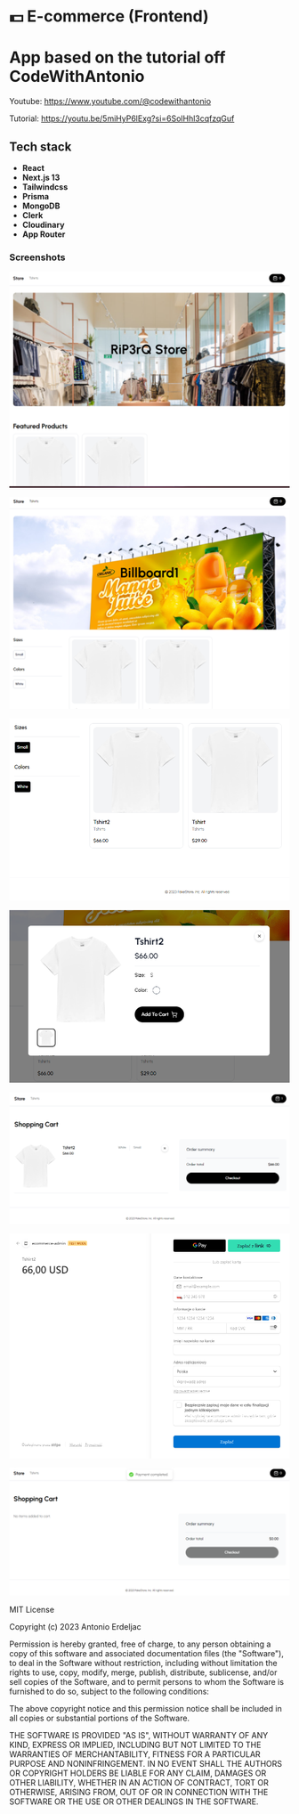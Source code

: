 
# 💵  E-commerce (Frontend) 

# App based on the tutorial off CodeWithAntonio

Youtube: https://www.youtube.com/@codewithantonio

Tutorial: https://youtu.be/5miHyP6lExg?si=6SolHhl3cqfzqGuf

## Tech stack

- **React**
- **Next.js 13**
- **Tailwindcss**
- **Prisma**
- **MongoDB**
- **Clerk**
- **Cloudinary**
- **App Router**

### Screenshots

![App Screenshot](https://raw.githubusercontent.com/RiP3rQ/Ecommerce-FullStack-NextJs-Store/main/screenshots/1.PNG)

![App Screenshot](https://raw.githubusercontent.com/RiP3rQ/Ecommerce-FullStack-NextJs-Store/main/screenshots/2.PNG)

![App Screenshot](https://raw.githubusercontent.com/RiP3rQ/Ecommerce-FullStack-NextJs-Store/main/screenshots/3.PNG)

![App Screenshot](https://raw.githubusercontent.com/RiP3rQ/Ecommerce-FullStack-NextJs-Store/main/screenshots/4.PNG)

![App Screenshot](https://raw.githubusercontent.com/RiP3rQ/Ecommerce-FullStack-NextJs-Store/main/screenshots/5.PNG)

![App Screenshot](https://raw.githubusercontent.com/RiP3rQ/Ecommerce-FullStack-NextJs-Store/main/screenshots/6.PNG)

![App Screenshot](https://raw.githubusercontent.com/RiP3rQ/Ecommerce-FullStack-NextJs-Store/main/screenshots/7.PNG)


MIT License

Copyright (c) 2023 Antonio Erdeljac

Permission is hereby granted, free of charge, to any person obtaining a copy
of this software and associated documentation files (the "Software"), to deal
in the Software without restriction, including without limitation the rights
to use, copy, modify, merge, publish, distribute, sublicense, and/or sell
copies of the Software, and to permit persons to whom the Software is
furnished to do so, subject to the following conditions:

The above copyright notice and this permission notice shall be included in all
copies or substantial portions of the Software.

THE SOFTWARE IS PROVIDED "AS IS", WITHOUT WARRANTY OF ANY KIND, EXPRESS OR
IMPLIED, INCLUDING BUT NOT LIMITED TO THE WARRANTIES OF MERCHANTABILITY,
FITNESS FOR A PARTICULAR PURPOSE AND NONINFRINGEMENT. IN NO EVENT SHALL THE
AUTHORS OR COPYRIGHT HOLDERS BE LIABLE FOR ANY CLAIM, DAMAGES OR OTHER
LIABILITY, WHETHER IN AN ACTION OF CONTRACT, TORT OR OTHERWISE, ARISING FROM,
OUT OF OR IN CONNECTION WITH THE SOFTWARE OR THE USE OR OTHER DEALINGS IN THE
SOFTWARE.


